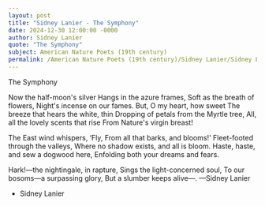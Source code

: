 ```yaml
---
layout: post
title: "Sidney Lanier - The Symphony"
date: 2024-12-30 12:00:00 -0000
author: Sidney Lanier
quote: "The Symphony"
subject: American Nature Poets (19th century)
permalink: /American Nature Poets (19th century)/Sidney Lanier/Sidney Lanier - The Symphony
---
```


The Symphony

Now the half-moon's silver
Hangs in the azure frames,
Soft as the breath of flowers,
Night's incense on our fames.
But, O my heart, how sweet
The breeze that hears the white, thin
Dropping of petals from the Myrtle tree,
All, all the lovely scents that rise
From Nature's virgin breast!

The East wind whispers, ‘Fly,
From all that barks, and blooms!'
Fleet-footed through the valleys,
Where no shadow exists, and all is bloom.
Haste, haste, and sew a dogwood here,
Enfolding both your dreams and fears.

Hark!—the nightingale, in rapture,
Sings the light-concerned soul,
To our bosoms—a surpassing glory,
But a slumber keeps alive—.
—Sidney Lanier

- Sidney Lanier
